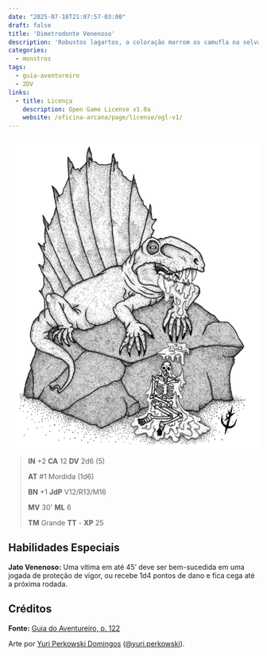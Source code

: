 ```yaml
---
date: "2025-07-18T21:07:57-03:00"
draft: false
title: 'Dimetrodonte Venenoso'
description: 'Robustos lagartos, a coloração marrom os camufla na selva. Uma ampla crista percorre o dorso reptiliano.'
categories:
  - monstros
tags:
  - guia-aventureiro
  - 2DV
links:
  - title: Licença
    description: Open Game License v1.0a
    website: /oficina-arcana/page/license/ogl-v1/
---
```


![Dimetrodonte Venenoso](dimetrodonte.png)

> **IN** +2 **CA** 12 **DV** 2d6 (5)
>
> **AT** #1 Mordida (1d6)
>
> **BN** +1 **JdP** V12/R13/M16
>
> **MV** 30' **ML** 6
>
> **TM** Grande **TT** - **XP** 25

## Habilidades Especiais

**Jato Venenoso:** Uma vítima em até 45’ deve ser bem-sucedida 
em uma jogada de proteção de vigor, ou recebe 1d4
pontos de dano e fica cega até a próxima rodada.

## Créditos

**Fonte:** [Guia do Aventureiro, p. 122](https://www.arcanaprimaria.com/about-3)

Arte por [Yuri Perkowski Domingos](https://www.artstation.com/perkowski) ([@yuri.perkowski](https://www.instagram.com/yuri.perkowski/)).
